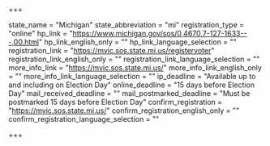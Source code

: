 +++

state_name = "Michigan"
state_abbreviation = "mi"
registration_type = "online"
hp_link = "https://www.michigan.gov/sos/0,4670,7-127-1633---,00.html"
hp_link_english_only = ""
hp_link_language_selection = ""
registration_link = "https://mvic.sos.state.mi.us/registervoter"
registration_link_english_only = ""
registration_link_language_selection = ""
more_info_link = "https://mvic.sos.state.mi.us/"
more_info_link_english_only = ""
more_info_link_language_selection = ""
ip_deadline = "Available up to and including on Election Day"
online_deadline = "15 days before Election Day"
mail_received_deadline = ""
mail_postmarked_deadline = "Must be postmarked 15 days before Election Day"
confirm_registration = "https://mvic.sos.state.mi.us/"
confirm_registration_english_only = ""
confirm_registration_language_selection = ""

+++